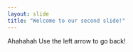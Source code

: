 ```yaml
---
layout: slide
title: "Welcome to our second slide!"
---
```

Ahahahah
Use the left arrow to go back!
